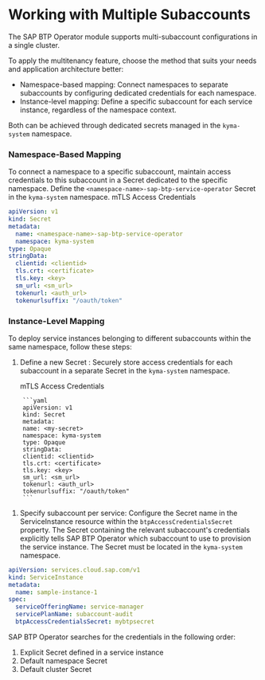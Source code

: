 # Working with Multiple Subaccounts

The SAP BTP Operator module supports multi-subaccount configurations in a single cluster.

To apply the multitenancy feature, choose the method that suits your needs and application architecture better: 
* Namespace-based mapping: Connect namespaces to separate subaccounts by configuring dedicated credentials for each namespace.
* Instance-level mapping: Define a specific subaccount for each service instance, regardless of the namespace context.

Both can be achieved through dedicated secrets managed in the `kyma-system` namespace.

### Namespace-Based Mapping

To connect a namespace to a specific subaccount, maintain access credentials to this subaccount in a Secret dedicated to the specific namespace. Define the `<namespace-name>-sap-btp-service-operator` Secret in the `kyma-system` namespace. 
mTLS <!--why does mTLS -mutual Transport Layer Security- pop up here without any prior mention?--> Access Credentials
```yaml
apiVersion: v1
kind: Secret
metadata:
  name: <namespace-name>-sap-btp-service-operator
  namespace: kyma-system
type: Opaque
stringData:
  clientid: <clientid>
  tls.crt: <certificate>
  tls.key: <key>
  sm_url: <sm_url>
  tokenurl: <auth_url>
  tokenurlsuffix: "/oauth/token"
```

### Instance-Level Mapping

To deploy service instances belonging to different subaccounts within the same namespace, follow these steps:
1. Define a new Secret <!--? or Store access credentials?-->: Securely store access credentials for each subaccount in a separate Secret <!--or Secret resources?--> in the `kyma-system` namespace. <!--kyma-system??--> 

    mTLS Access Credentials
<!--do we need to include the default vesion? shouldn't we change something in the code block?-->
<!--centrally-managed-namespace or kyma-system in the code below???-->
        ```yaml
        apiVersion: v1
        kind: Secret
        metadata:
        name: <my-secret>
        namespace: kyma-system
        type: Opaque
        stringData:
        clientid: <clientid>
        tls.crt: <certificate>
        tls.key: <key>
        sm_url: <sm_url>
        tokenurl: <auth_url>
        tokenurlsuffix: "/oauth/token"
        ```

1. Specify subaccount per service: Configure the Secret name in the ServiceInstance resource within the `btpAccessCredentialsSecret` property. The Secret containing the relevant subaccount's credentials explicitly tells SAP BTP Operator <!--??--> which subaccount to use to provision the service instance. The Secret must be located in the `kyma-system` namespace. <!--??-->
<!--or original: In the ServiceInstance resource, use the `btpAccessCredentialsSecret` property to reference the specific Secret containing the relevant subaccount's credentials. This explicitly tells SAP BTP Operator ?? which subaccount to use to provision the service instance.-->
```yaml
apiVersion: services.cloud.sap.com/v1
kind: ServiceInstance
metadata:
  name: sample-instance-1
spec:
  serviceOfferingName: service-manager
  servicePlanName: subaccount-audit
  btpAccessCredentialsSecret: mybtpsecret
```
SAP BTP Operator searches for the credentials in the following order:
1. Explicit Secret defined in a service instance
2. Default namespace Secret
3. Default cluster Secret
